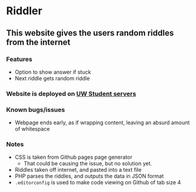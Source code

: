 # Riddler
## This website gives the users random riddles from the internet

### Features
- Option to show answer if stuck
- Next riddle gets random riddle

### Website is deployed on [UW Student servers](https://students.washington.edu/swifties/riddler/)

### Known bugs/issues 
- Webpage ends early, as if wrapping content, leaving an absurd amount of whitespace

### Notes
- CSS is taken from Github pages page generator
   - That could be causing the issue, but no solution yet.
- Riddles taken off internet, and pasted into a text file
- PHP parses the riddles, and outputs the data in JSON format
- ```.editorconfig``` is used to make code viewing on Github of tab size 4

